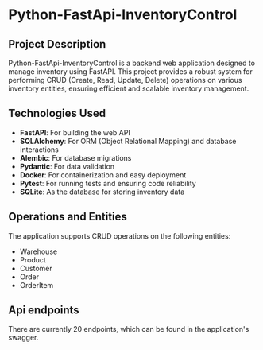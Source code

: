 # Python-FastApi-InventoryControl

## Project Description

Python-FastApi-InventoryControl is a backend web application designed to manage inventory using FastAPI. This project provides a robust system for performing CRUD (Create, Read, Update, Delete) operations on various inventory entities, ensuring efficient and scalable inventory management.

## Technologies Used

- **FastAPI**: For building the web API
- **SQLAlchemy**: For ORM (Object Relational Mapping) and database interactions
- **Alembic**: For database migrations
- **Pydantic**: For data validation
- **Docker**: For containerization and easy deployment
- **Pytest**: For running tests and ensuring code reliability
- **SQLite**: As the database for storing inventory data

## Operations and Entities

The application supports CRUD operations on the following entities:
- Warehouse
- Product
- Customer
- Order
- OrderItem

## Api endpoints

There are currently 20 endpoints, which can be found in the application's swagger.
